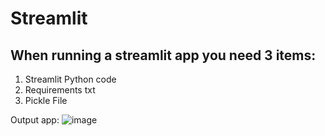 # Streamlit   
## When running a streamlit app you need 3 items:   
1. Streamlit Python code
2. Requirements txt
3. Pickle File

Output app:
![image](https://user-images.githubusercontent.com/111186343/212885156-ba98982f-f4c6-4e3f-8978-8bca2cddf7ca.png)
